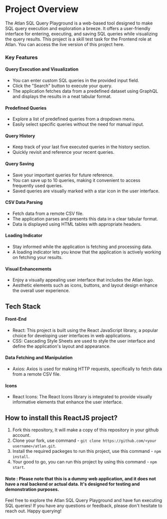 # Project Overview
The Atlan SQL Query Playground is a web-based tool designed to make SQL query execution and exploration a breeze. It offers a user-friendly interface for entering, executing, and saving SQL queries while visualizing the query results.
This project is a skill test task for the Frontend role at Atlan. You can access the live version of this project here.

### Key Features
#### Query Execution and Visualization
* You can enter custom SQL queries in the provided input field.
* Click the "Search" button to execute your query.
* The application fetches data from a predefined dataset using GraphQL and displays the results in a neat tabular format.
#### Predefined Queries
* Explore a list of predefined queries from a dropdown menu.
* Easily select specific queries without the need for manual input.
#### Query History
* Keep track of your last five executed queries in the history section.
* Quickly revisit and reference your recent queries.
#### Query Saving
* Save your important queries for future reference.
* You can save up to 10 queries, making it convenient to access frequently used queries.
* Saved queries are visually marked with a star icon in the user interface.
#### CSV Data Parsing
* Fetch data from a remote CSV file.
* The application parses and presents this data in a clear tabular format.
* Data is displayed using HTML tables with appropriate headers.
#### Loading Indicator
* Stay informed while the application is fetching and processing data.
* A loading indicator lets you know that the application is actively working on fetching your results.
#### Visual Enhancements
* Enjoy a visually appealing user interface that includes the Atlan logo.
* Aesthetic elements such as icons, buttons, and layout design enhance the overall user experience.
## Tech Stack
#### Front-End
* React: This project is built using the React JavaScript library, a popular choice for developing user interfaces in web applications.
* CSS: Cascading Style Sheets are used to style the user interface and define the application's layout and appearance.
#### Data Fetching and Manipulation
* Axios: Axios is used for making HTTP requests, specifically to fetch data from a remote CSV file.
#### Icons
* React Icons: The React Icons library is integrated to provide visually informative elements that enhance the user interface.
## How to install this ReactJS project?

1. Fork this repository, It will make a copy of this repository in your github account.
2. Clone your fork, use command - `git clone https://github.com/<your username>/atlan.git`.
3. Install the required packeges to run this project, use this command - `npm install`.
4. Your good to go, you can run this project by using this command - `npm start`.
   
#### Note : Please note that this is a dummy web application, and it does not have a real backend or actual data. It's designed for testing and demonstration purposes.

Feel free to explore the Atlan SQL Query Playground and have fun executing SQL queries! If you have any questions or feedback, please don't hesitate to reach out. Happy querying!
